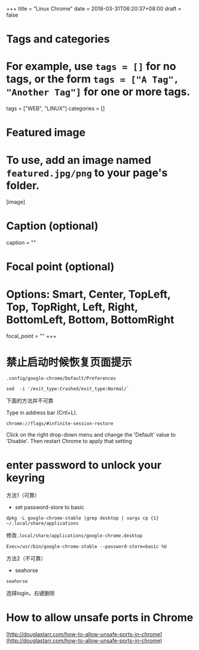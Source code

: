 +++
title = "Linux Chrome"
date = 2018-03-31T06:20:37+08:00
draft = false

# Tags and categories
# For example, use `tags = []` for no tags, or the form `tags = ["A Tag", "Another Tag"]` for one or more tags.
tags = ["WEB", "LINUX"]
categories = []

# Featured image
# To use, add an image named `featured.jpg/png` to your page's folder. 
[image]
  # Caption (optional)
  caption = ""

  # Focal point (optional)
  # Options: Smart, Center, TopLeft, Top, TopRight, Left, Right, BottomLeft, Bottom, BottomRight
  focal_point = ""
+++


# 禁止启动时候恢复页面提示
  
  `.config/google-chrome/Default/Preferences`

```
sed  -i '/exit_type:Crashed/exit_type:Normal/`
```  


下面的方法并不可靠

Type in address bar (Crtl+L).

```
chrome://flags/#infinite-session-restore 
```

Click on the right drop-down menu and change the 'Default' value to 'Disable'. Then restart Chrome to apply that setting


# enter password to unlock your keyring

方法1（可靠）

- set password-store to basic

```
dpkg -L google-chrome-stable |grep desktop | xargs cp {1} ~/.local/share/applications
```

修改`.local/share/applications/google-chrome.desktop`

```
Exec=/usr/bin/google-chrome-stable --password-store=basic %U
```

方法2（不可靠）

- seahorse

```
seahorse
```
选择login，右键删除


# How to allow unsafe ports in Chrome

[http://douglastarr.com/how-to-allow-unsafe-ports-in-chrome](http://douglastarr.com/how-to-allow-unsafe-ports-in-chrome)

